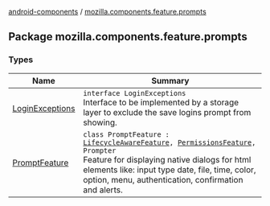 [android-components](../index.md) / [mozilla.components.feature.prompts](./index.md)

## Package mozilla.components.feature.prompts

### Types

| Name | Summary |
|---|---|
| [LoginExceptions](-login-exceptions/index.md) | `interface LoginExceptions`<br>Interface to be implemented by a storage layer to exclude the save logins prompt from showing. |
| [PromptFeature](-prompt-feature/index.md) | `class PromptFeature : `[`LifecycleAwareFeature`](../mozilla.components.support.base.feature/-lifecycle-aware-feature/index.md)`, `[`PermissionsFeature`](../mozilla.components.support.base.feature/-permissions-feature/index.md)`, Prompter`<br>Feature for displaying native dialogs for html elements like: input type date, file, time, color, option, menu, authentication, confirmation and alerts. |
